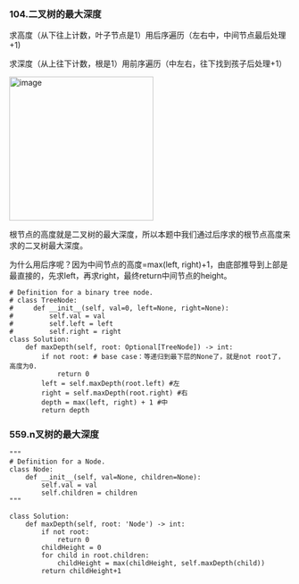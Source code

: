 ### 104.二叉树的最大深度

求高度（从下往上计数，叶子节点是1）用后序遍历（左右中，中间节点最后处理+1)

求深度（从上往下计数，根是1）用前序遍历（中左右，往下找到孩子后处理+1）

<img width="258" alt="image" src="https://github.com/fifi1120/coding_study_blog/assets/98888516/21294bcd-fcaf-4493-b9e8-183dc6fd1fcc">

根节点的高度就是二叉树的最大深度，所以本题中我们通过后序求的根节点高度来求的二叉树最大深度。

为什么用后序呢？因为中间节点的高度=max(left, right)+1，由底部推导到上部是最直接的，先求left，再求right，最终return中间节点的height。
```
# Definition for a binary tree node.
# class TreeNode:
#     def __init__(self, val=0, left=None, right=None):
#         self.val = val
#         self.left = left
#         self.right = right
class Solution:
    def maxDepth(self, root: Optional[TreeNode]) -> int:
        if not root: # base case：等递归到最下层的None了，就是not root了，高度为0.
            return 0
        left = self.maxDepth(root.left) #左
        right = self.maxDepth(root.right) #右
        depth = max(left, right) + 1 #中
        return depth
```

### 559.n叉树的最大深度 

```
"""
# Definition for a Node.
class Node:
    def __init__(self, val=None, children=None):
        self.val = val
        self.children = children
"""

class Solution:
    def maxDepth(self, root: 'Node') -> int:
        if not root:
            return 0
        childHeight = 0
        for child in root.children:
            childHeight = max(childHeight, self.maxDepth(child))
        return childHeight+1
```
